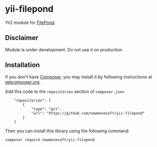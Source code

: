 # yii-filepond
Yii2 module for [FilePond](https://pqina.nl/filepond/).

## Disclaimer

Module is under development. Do not use it on production.

## Installation

If you don't have [Composer](https://getcomposer.org/), you may install it by following instructions
at [getcomposer.org](https://getcomposer.org/doc/00-intro.md).

Add this code to the `repositories` section of `composer.json`:

~~~
    "repositories": [
        {
            "type": "git",
            "url": "https://github.com/nowmovesoft/yii-filepond"
        }
    ]
~~~

Then you can install this library using the following command:

~~~
composer require nowmovesoft/yii-filepond
~~~
